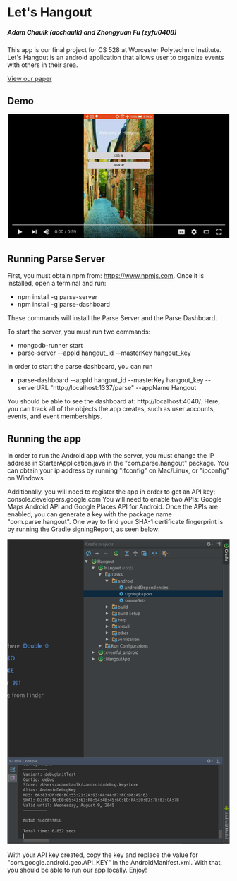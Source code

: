 # Let's Hangout
##### Adam Chaulk (acchaulk) and Zhongyuan Fu (zyfu0408)
This app is our final project for CS 528 at Worcester Polytechnic Institute. Let's Hangout is an
android application that allows user to organize events with others in their area.

[View our paper](https://github.com/zyfu0408/Hangout/blob/master/AndroidPaper.pdf)

## Demo
![Let's Hangout](https://github.com/zyfu0408/Hangout/blob/master/demo_screenshot.png)

## Running Parse Server
First, you must obtain npm from: https://www.npmjs.com. Once it is installed, open a terminal and run:
- npm install -g parse-server
- npm install -g parse-dashboard

These commands will install the Parse Server and the Parse Dashboard.

To start the server, you must run two commands:
- mongodb-runner start
- parse-server --appId hangout_id --masterKey hangout_key

In order to start the parse dashboard, you can run
- parse-dashboard --appId hangout_id --masterKey hangout_key --serverURL "http://localhost:1337/parse" --appName Hangout

You should be able to see the dashboard at: http://localhost:4040/. Here, you can track all of the objects the app creates,
such as user accounts, events, and event memberships.

## Running the app
In order to run the Android app with the server, you must change the IP address in StarterApplication.java in the
"com.parse.hangout" package. You can obtain your ip address by running "ifconfig" on Mac/Linux, or "ipconfig" on Windows.

Additionally, you will need to register the app in order to get an API key: console.developers.google.com
You will need to enable two APIs: Google Maps Android API and Google Places API for Android. Once the APIs are enabled, you can generate a key with the package name "com.parse.hangout". One way to find your 	SHA-1 certificate fingerprint is by running the Gradle signingReport, as seen below:

![Gradle signingReport image](/images/gradle.png)

With your API key created, copy the key and replace the value for "com.google.android.geo.API_KEY" in the AndroidManifest.xml. With that, you should be able to run our app locally. Enjoy!
